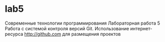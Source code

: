 lab5
====
Современные технологии программирования
Лабораторная работа 5
Работа с системой контроля версий Git. Использование интернет-ресурса
http://github.com для размещения проектов
